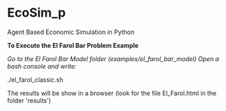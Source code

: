 # EcoSim_p
Agent Based Economic Simulation in Python


__To Execute the El Farol Bar Problem Example__

_Go to the El Farol Bar Model folder (examples/el_farol_bar_model)_
_Open a bash console and write:_

./el_farol_classic.sh

The results will be show in a browser (look for the file El_Farol.html in the folder 'results')
